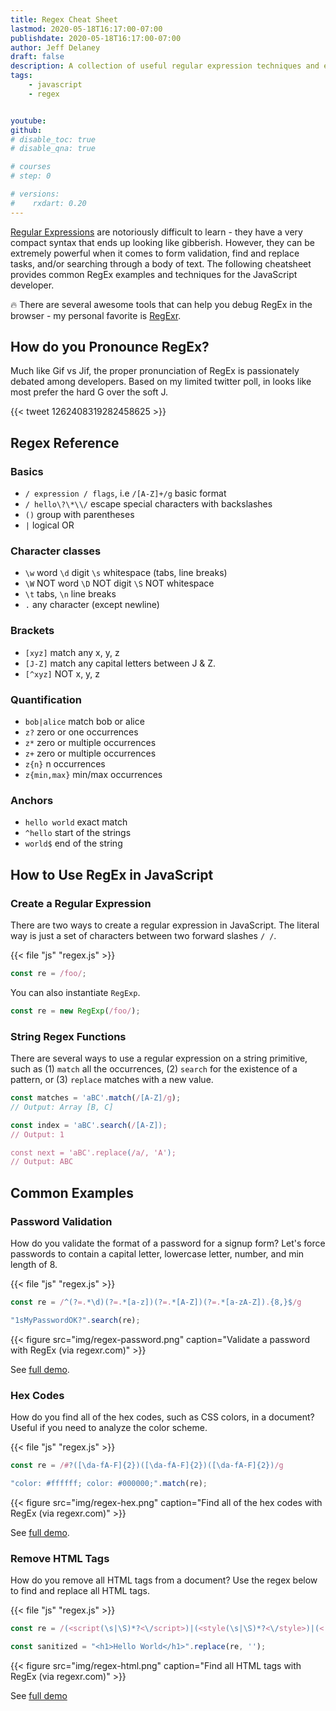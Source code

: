 ```yaml
---
title: Regex Cheat Sheet
lastmod: 2020-05-18T16:17:00-07:00
publishdate: 2020-05-18T16:17:00-07:00
author: Jeff Delaney
draft: false
description: A collection of useful regular expression techniques and examples for the JavaScript developer. 
tags: 
    - javascript
    - regex


youtube: 
github: 
# disable_toc: true
# disable_qna: true

# courses
# step: 0

# versions:
#    rxdart: 0.20
---
```


[Regular Expressions](https://en.wikipedia.org/wiki/Regular_expression) are notoriously difficult to learn - they have a very compact syntax that ends up looking like gibberish. However, they can be extremely powerful when it comes to form validation, find and replace tasks, and/or searching through a body of text. The following cheatsheet provides common RegEx examples and techniques for the JavaScript developer. 

🔥 There are several awesome tools that can help you debug RegEx in the browser - my personal favorite is [RegExr](https://regexr.com/). 

## How do you Pronounce RegEx?

Much like Gif vs Jif, the proper pronunciation of RegEx is passionately debated among developers. Based on my limited twitter poll, in looks like most prefer the hard G over the soft J. 

{{< tweet 1262408319282458625 >}}

## Regex Reference

### Basics

- `/ expression / flags`, i.e `/[A-Z]+/g` basic format
- `/ hello\?\*\\/` escape special characters with backslashes
- `()` group with parentheses 
- `|` logical OR

### Character classes

- `\w` word `\d` digit `\s` whitespace (tabs, line breaks)
- `\W` NOT word `\D` NOT digit `\S` NOT whitespace
- `\t` tabs, `\n` line breaks
- `.`	any character (except newline)

### Brackets

- `[xyz]`	match any x, y, z
- `[J-Z]`	match any capital letters between J & Z. 
- `[^xyz]`	NOT x, y, z


### Quantification

- `bob|alice` match bob or alice
- `z?` zero or one occurrences
- `z*`	zero or multiple occurrences
- `z+`	zero or multiple occurrences
- `z{n}` n occurrences
- `z{min,max}` min/max occurrences


### Anchors

- `hello world` exact match
- `^hello` start of the strings
- `world$` end of the string

## How to Use RegEx in JavaScript

### Create a Regular Expression

There are two ways to create a regular expression in JavaScript. The literal way is just a set of characters between two forward slashes `/ /`. 

{{< file "js" "regex.js" >}}
```javascript
const re = /foo/; 
```

You can also instantiate `RegExp`. 

```javascript
const re = new RegExp(/foo/);
```

### String Regex Functions

There are several ways to use a regular expression on a string primitive, such as (1) `match` all the occurrences, (2) `search` for the existence of a pattern, or (3) `replace` matches with a new value. 

```javascript
const matches = 'aBC'.match(/[A-Z]/g);
// Output: Array [B, C]

const index = 'aBC'.search(/[A-Z]);
// Output: 1

const next = 'aBC'.replace(/a/, 'A');
// Output: ABC
```

## Common Examples

### Password Validation

How do you validate the format of a password for a signup form? Let's force passwords to contain a capital letter, lowercase letter, number, and min length of 8. 

{{< file "js" "regex.js" >}}
```javascript
const re = /^(?=.*\d)(?=.*[a-z])(?=.*[A-Z])(?=.*[a-zA-Z]).{8,}$/g

"1sMyPasswordOK?".search(re);
```

{{< figure src="img/regex-password.png" caption="Validate a password with RegEx (via regexr.com)" >}}

See [full demo](https://regexr.com/3bfsi). 

### Hex Codes

How do you find all of the hex codes, such as CSS colors, in a document? Useful if you need to analyze the color scheme. 

{{< file "js" "regex.js" >}}
```javascript
const re = /#?([\da-fA-F]{2})([\da-fA-F]{2})([\da-fA-F]{2})/g

"color: #ffffff; color: #000000;".match(re);
```

{{< figure src="img/regex-hex.png" caption="Find all of the hex codes with RegEx (via regexr.com)" >}}

See [full demo](https://regexr.com/3ag5b). 

### Remove HTML Tags

How do you remove all HTML tags from a document? Use the regex below to find and replace all HTML tags. 

{{< file "js" "regex.js" >}}
```javascript
const re = /(<script(\s|\S)*?<\/script>)|(<style(\s|\S)*?<\/style>)|(<!--(\s|\S)*?-->)|(<\/?(\s|\S)*?>)/g

const sanitized = "<h1>Hello World</h1>".replace(re, '');
```

{{< figure src="img/regex-html.png" caption="Find all HTML tags with RegEx (via regexr.com)" >}}

See [full demo](https://regexr.com/39jba)
